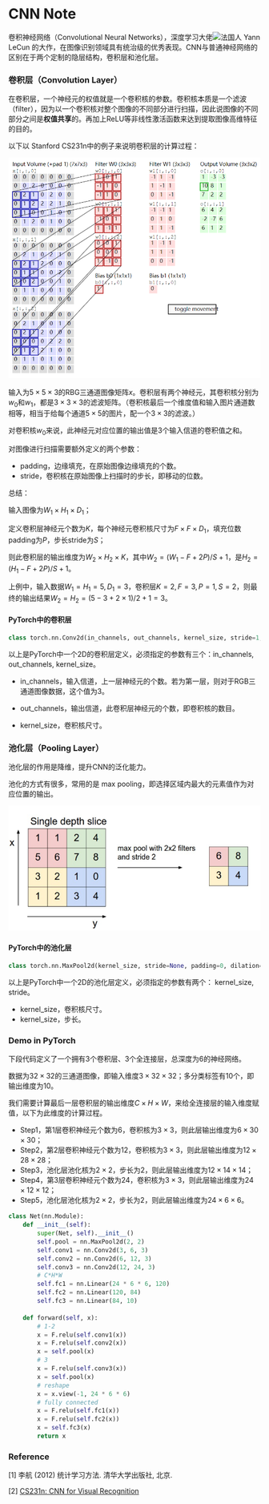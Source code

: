 # CNN Note

卷积神经网络（Convolutional Neural Networks），深度学习大佬![](https://upload.wikimedia.org/wikipedia/commons/thumb/c/c3/Flag_of_France.svg/33px-Flag_of_France.svg.png)法国人 Yann LeCun 的大作，在图像识别领域具有统治级的优秀表现。CNN与普通神经网络的区别在于两个定制的隐层结构，卷积层和池化层。



### 卷积层（Convolution Layer）

在卷积层，一个神经元的权值就是一个卷积核的参数。卷积核本质是一个滤波（filter），因为以一个卷积核对整个图像的不同部分进行扫描，因此说图像的不同部分之间是**权值共享**的。再加上ReLU等非线性激活函数来达到提取图像高维特征的目的。



以下以 Stanford CS231n中的例子来说明卷积层的计算过程：

![](/img/conv.PNG)

输入为$5\times5\times3$的RBG三通道图像矩阵$x$。卷积层有两个神经元，其卷积核分别为$w_0$和$w_1$，都是$3\times3\times3$的滤波矩阵。（卷积核最后一个维度值和输入图片通道数相等，相当于给每个通道$5\times5$的图片，配一个$3\times3$的滤波。）

对卷积核$w_0$来说，此神经元对应位置的输出值是3个输入信道的卷积值之和。

对图像进行扫描需要额外定义的两个参数：

- padding，边缘填充，在原始图像边缘填充的个数。
- stride，卷积核在原始图像上扫描时的步长，即移动的位数。



总结：

输入图像为$W_1\times H_1\times D_1$；

定义卷积层神经元个数为$K​$，每个神经元卷积核尺寸为$F\times F\times D_1​$，填充位数padding为$P​$，步长stride为$S​$；

则此卷积层的输出维度为$W_2\times H_2\times K$，其中$W_2=(W_1-F+2P)/S+1$，是$H_2=(H_1-F+2P)/S+1$。

上例中，输入数据$W_1=H_1=5,D_1=3$，卷积层$K=2,F=3,P=1,S=2$，则最终的输出结果$W_2=H_2=(5-3+2\times1)/2+1=3$。



#### PyTorch中的卷积层

``` python
class torch.nn.Conv2d(in_channels, out_channels, kernel_size, stride=1, padding=0, dilation=1, groups=1, bias=True)
```

以上是PyTorch中一个2D的卷积层定义，必须指定的参数有三个：in_channels, out_channels, kernel_size。

- in_channels，输入信道，上一层神经元的个数。若为第一层，则对于RGB三通道图像数据，这个值为3。

- out_channels，输出信道，此卷积层神经元的个数，即卷积核的数目。

- kernel_size，卷积核尺寸。



###  池化层（Pooling Layer）

池化层的作用是降维，提升CNN的泛化能力。

池化的方式有很多，常用的是 max pooling，即选择区域内最大的元素值作为对应位置的输出。

![](/img/pool.PNG)

#### PyTorch中的池化层

```python
class torch.nn.MaxPool2d(kernel_size, stride=None, padding=0, dilation=1, return_indices=False, ceil_mode=False)
```

以上是PyTorch中一个2D的池化层定义，必须指定的参数有两个： kernel_size, stride。

- kernel_size，卷积核尺寸。
- kernel_size，步长。



### Demo in PyTorch

下段代码定义了一个拥有3个卷积层、3个全连接层，总深度为6的神经网络。

数据为$32\times32$的三通道图像，即输入维度$3\times32\times32$；多分类标签有10个，即输出维度为10。

我们需要计算最后一层卷积层的输出维度$C\times H\times W$，来给全连接层的输入维度赋值，以下为此维度的计算过程。

- Step1，第1层卷积神经元个数为6，卷积核为$3\times3$，则此层输出维度为$6\times30\times30$；
- Step2，第2层卷积神经元个数为12，卷积核为$3\times3$，则此层输出维度为$12\times28\times28$；
- Step3，池化层池化核为$2\times2$，步长为2，则此层输出维度为$12\times14\times14$；
- Step4，第3层卷积神经元个数为24，卷积核为$3\times3$，则此层输出维度为$24\times12\times12$；
- Step5，池化层池化核为$2\times2$，步长为2，则此层输出维度为$24\times6\times6$。

``` python
class Net(nn.Module):
    def __init__(self):
        super(Net, self).__init__()
        self.pool = nn.MaxPool2d(2, 2)
        self.conv1 = nn.Conv2d(3, 6, 3)
        self.conv2 = nn.Conv2d(6, 12, 3)
        self.conv3 = nn.Conv2d(12, 24, 3)
        # C*H*W
        self.fc1 = nn.Linear(24 * 6 * 6, 120)
        self.fc2 = nn.Linear(120, 84)
        self.fc3 = nn.Linear(84, 10)

    def forward(self, x):
        # 1-2
        x = F.relu(self.conv1(x))
        x = F.relu(self.conv2(x))
        x = self.pool(x)
        # 3
        x = F.relu(self.conv3(x))
        x = self.pool(x)
        # reshape
        x = x.view(-1, 24 * 6 * 6)
        # fully connected        
        x = F.relu(self.fc1(x))
        x = F.relu(self.fc2(x))
        x = self.fc3(x)
        return x
```



### Reference

\[1] 李航 (2012) 统计学习方法. 清华大学出版社, 北京.


\[2] [CS231n: CNN for Visual Recognition ](http://cs231n.github.io/convolutional-networks/)
